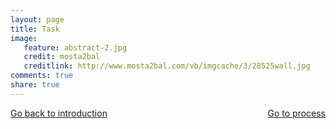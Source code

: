 ```yaml
---
layout: page 
title: Task 
image: 
   feature: abstract-2.jpg
   credit: mosta2bal
   creditlink: http://www.mosta2bal.com/vb/imgcache/3/28525wall.jpg
comments: true
share: true 
---
```






<div style="float: left"> 
<a href="{{ site.url }}/projects/defence/project-1/introduction-1/" class="btn">Go back to introduction</a>
</div>

<div style="float: right"> 
<a href="{{ site.url }}/projects/defence/project-1/process-1/" class="btn">Go to process</a>
</div>